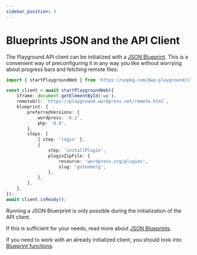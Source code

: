 ```yaml
---
sidebar_position: 3
---
```


# Blueprints JSON and the API Client

The Playground API client can be initialized with a [JSON Blueprint](../09-blueprints-api/01-index.md). This is a convenient way of preconfiguring it in any way you like without worrying about progress bars and fetching remote files:

```ts
import { startPlaygroundWeb } from 'https://unpkg.com/@wp-playground/client/index.js';

const client = await startPlaygroundWeb({
	iframe: document.getElementById('wp'),
	remoteUrl: `https://playground.wordpress.net/remote.html`,
	blueprint: {
		preferredVersions: {
			wordpress: '6.2',
			php: '8.0',
		},
		steps: [
			{ step: 'login' },
			{
				step: 'installPlugin',
				pluginZipFile: {
					resource: 'wordpress.org/plugins',
					slug: 'gutenberg',
				},
			},
		],
	},
});
await client.isReady();
```

Running a JSON Bluerprint is only possible during the initialization of the API client.

If this is sufficient for your needs, read more about [JSON Blueprints](../09-blueprints-api/01-index.md).

If you need to work with an already initialized client, you should look into [Blueprint functions](./05-blueprint-functions-in-api-client.md).
